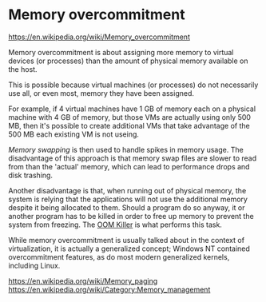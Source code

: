 # Memory overcommitment

https://en.wikipedia.org/wiki/Memory_overcommitment

Memory overcommitment is about assigning more memory to virtual devices (or processes) than the amount of physical memory available on the host.

This is possible because virtual machines (or processes) do not necessarily use all, or even most, memory they have been assigned.

For example, if 4 virtual machines have 1 GB of memory each on a physical machine with 4 GB of memory, but those VMs are actually using only 500 MB, then it's possible to create additional VMs that take advantage of the 500 MB each existing VM is not useing.

*Memory swapping* is then used to handle spikes in memory usage. The disadvantage of this approach is that memory swap files are slower to read from than the 'actual' memory, which can lead to performance drops and disk trashing.

Another disadvantage is that, when running out of physical memory, the system is relying that the applications will not use the additional memory despite it being allocated to them. Should a program do so anyway, it or another program has to be killed in order to free up memory to prevent the system from freezing. The [OOM Killer](https://en.wikipedia.org/wiki/Out_of_memory#Recovery) is what performs this task.

While memory overcommitment is usually talked about in the context of virtualization, it is actually a generalized concept; Windows NT contained overcommitment features, as do most modern generalized kernels, including Linux.


https://en.wikipedia.org/wiki/Memory_paging
https://en.wikipedia.org/wiki/Category:Memory_management
